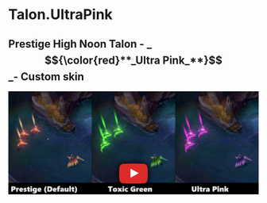 # Talon.UltraPink

## Prestige High Noon Talon - **_ $${\color{red}**_Ultra Pink_**}$$ _**- Custom skin
[![IMAGE ALT TEXT HERE](./readme_picture.png)](https://www.youtube.com/watch?v=hdWnTyzXnX8)
